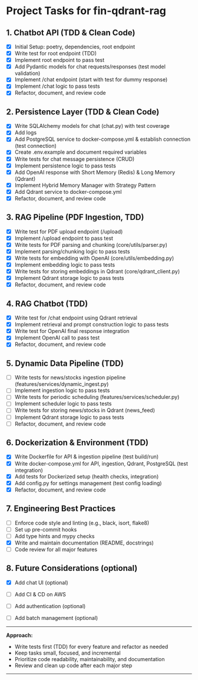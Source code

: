# Project Tasks for fin-qdrant-rag

## 1. Chatbot API (TDD & Clean Code)
- [X] Initial Setup: poetry, dependencies, root endpoint
- [X] Write test for root endpoint (TDD)
- [X] Implement root endpoint to pass test
- [X] Add Pydantic models for chat requests/responses (test model validation)
- [X] Implement /chat endpoint (start with test for dummy response)
- [X] Implement /chat logic to pass tests
- [X] Refactor, document, and review code

## 2. Persistence Layer (TDD & Clean Code)
- [X] Write SQLAlchemy models for chat (chat.py) with test coverage
- [X] Add logs
- [X] Add PostgreSQL service to docker-compose.yml & establish connection (test connection)
- [X] Create .env.example and document required variables
- [X] Write tests for chat message persistence (CRUD)
- [X] Implement persistence logic to pass tests
- [X] Add OpenAI response with Short Memory (Redis) & Long Memory (Qdrant)
- [X] Implement Hybrid Memory Manager with Strategy Pattern
- [X] Add Qdrant service to docker-compose.yml
- [X] Refactor, document, and review code

## 3. RAG Pipeline (PDF Ingestion, TDD)
- [X] Write test for PDF upload endpoint (/upload)
- [X] Implement /upload endpoint to pass test
- [X] Write tests for PDF parsing and chunking (core/utils/parser.py)
- [X] Implement parsing/chunking logic to pass tests
- [X] Write tests for embedding with OpenAI (core/utils/embedding.py)
- [X] Implement embedding logic to pass tests
- [X] Write tests for storing embeddings in Qdrant (core/qdrant_client.py)
- [X] Implement Qdrant storage logic to pass tests
- [X] Refactor, document, and review code

## 4. RAG Chatbot (TDD)
- [X] Write test for /chat endpoint using Qdrant retrieval
- [X] Implement retrieval and prompt construction logic to pass tests
- [X] Write test for OpenAI final response integration
- [X] Implement OpenAI call to pass test
- [X] Refactor, document, and review code

## 5. Dynamic Data Pipeline (TDD)
- [ ] Write tests for news/stocks ingestion pipeline (features/services/dynamic_ingest.py)
- [ ] Implement ingestion logic to pass tests
- [ ] Write tests for periodic scheduling (features/services/scheduler.py)
- [ ] Implement scheduler logic to pass tests
- [ ] Write tests for storing news/stocks in Qdrant (news_feed)
- [ ] Implement Qdrant storage logic to pass tests
- [ ] Refactor, document, and review code

## 6. Dockerization & Environment (TDD)
- [X] Write Dockerfile for API & ingestion pipeline (test build/run)
- [X] Write docker-compose.yml for API, ingestion, Qdrant, PostgreSQL (test integration)
- [X] Add tests for Dockerized setup (health checks, integration)
- [X] Add config.py for settings management (test config loading)
- [x] Refactor, document, and review code

## 7. Engineering Best Practices
- [ ] Enforce code style and linting (e.g., black, isort, flake8)
- [ ] Set up pre-commit hooks
- [ ] Add type hints and mypy checks
- [X] Write and maintain documentation (README, docstrings)
- [ ] Code review for all major features

## 8. Future Considerations (optional)
- [X] Add chat UI (optional)
- [ ] Add CI & CD on AWS
- [ ] Add authentication (optional)
- [ ] Add batch management (optional)


---

**Approach:**
- Write tests first (TDD) for every feature and refactor as needed
- Keep tasks small, focused, and incremental
- Prioritize code readability, maintainability, and documentation
- Review and clean up code after each major step
---

